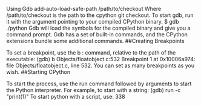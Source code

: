 Using Gdb add-auto-load-safe-path /path/to/checkout Where  /path/to/checkout  is the path to the  cpython  git checkout. To start gdb, run it with the argument pointing to your compiled CPython binary. $ gdb ./python Gdb will load the symbols for the compiled binary and give you a command prompt. Gdb has a set of built-in commands, and the CPython extensions bundle some additional commands. 
##Creating Breakpoints 

 To set a breakpoint, use the  b <file>:<line>  command, relative to the path of the executable: (gdb) b Objects/floatobject.c:532 Breakpoint 1 at 0x10006a974: file Objects/floatobject.c, line 532. You can set as many breakpoints as you wish. 
##Starting CPython 

 To start the process, use the  run  command followed by arguments to start the Python interpreter. For example, to start with a string: (gdb) run -c "print(1)" To start python with a script, use: 338
